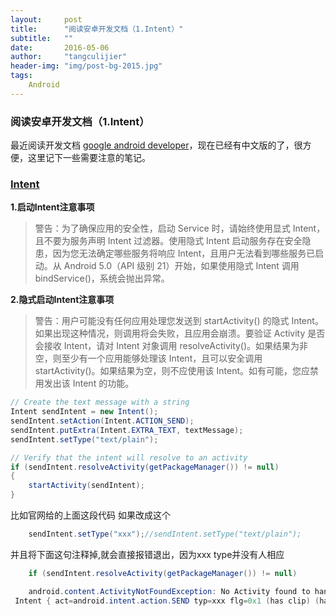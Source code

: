 ```yaml
---
layout:     post
title:      "阅读安卓开发文档（1.Intent）"
subtitle:   ""
date:       2016-05-06 
author:     "tangculijier"
header-img: "img/post-bg-2015.jpg"
tags:
    Android
---
```


### 阅读安卓开发文档（1.Intent）
最近阅读开发文档 [google android developer](http://developer.android.com/intl/zh-cn/guide/)，现在已经有中文版的了，很方便，这里记下一些需要注意的笔记。

### [Intent](http://developer.android.com/intl/zh-cn/guide/components/intents-filters.html)  

**1.启动Intent注意事项**

>警告：为了确保应用的安全性，启动 Service 时，请始终使用显式 Intent，且不要为服务声明 Intent 过滤器。使用隐式 Intent 启动服务存在安全隐患，因为您无法确定哪些服务将响应 Intent，且用户无法看到哪些服务已启动。从 Android 5.0（API 级别 21）开始，如果使用隐式 Intent 调用 bindService()，系统会抛出异常。

**2.隐式启动Intent注意事项**

>警告：用户可能没有任何应用处理您发送到 startActivity() 的隐式 Intent。如果出现这种情况，则调用将会失败，且应用会崩溃。要验证 Activity 是否会接收 Intent，请对 Intent 对象调用 resolveActivity()。如果结果为非空，则至少有一个应用能够处理该 Intent，且可以安全调用 startActivity()。如果结果为空，则不应使用该 Intent。如有可能，您应禁用发出该 Intent 的功能。

```java
// Create the text message with a string
Intent sendIntent = new Intent();
sendIntent.setAction(Intent.ACTION_SEND);
sendIntent.putExtra(Intent.EXTRA_TEXT, textMessage);
sendIntent.setType("text/plain");

// Verify that the intent will resolve to an activity
if (sendIntent.resolveActivity(getPackageManager()) != null)
{
    startActivity(sendIntent);
}
```
比如官网给的上面这段代码
如果改成这个

```java
	sendIntent.setType("xxx");//sendIntent.setType("text/plain");
```
并且将下面这句注释掉,就会直接报错退出，因为xxx type并没有人相应

```java
	if (sendIntent.resolveActivity(getPackageManager()) != null)
```

```java
	android.content.ActivityNotFoundException: No Activity found to handle
 Intent { act=android.intent.action.SEND typ=xxx flg=0x1 (has clip) (has extras) 
```



